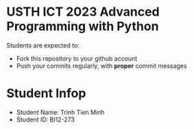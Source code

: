 USTH ICT 2023 Advanced Programming with Python
=====================================================

Students are expected to:
* Fork this repository to your github account
* Push your commits regularly, with **proper** commit messages


Student Infop
=========================

* Student Name: Trinh Tien Minh
* Student ID: BI12-273

